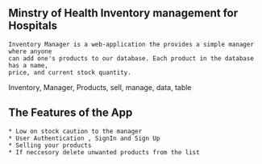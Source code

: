 
## Minstry of Health Inventory management for Hospitals

    
    Inventory Manager is a web-application the provides a simple manager where anyone 
    can add one's products to our database. Each product in the database has a name, 
    price, and current stock quantity.
   
   Inventory, Manager, Products, sell, manage, data, table

## The Features of the App


    * Low on stock caution to the manager
    * User Authentication , SignIn and Sign Up
    * Selling your products 
    * If neccesory delete unwanted products from the list

